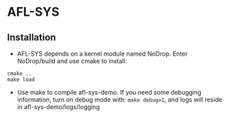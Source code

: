 # AFL-SYS

## Installation
* AFL-SYS depends on a kernel module named NoDrop. Enter NoDrop/build and use cmake to install:
```
cmake ..
make load
```
* Use make to compile afl-sys-demo. 
If you need some debugging information, turn on debug mode with: `make debug=1`, and logs will reside in afl-sys-demo/logs/logging


